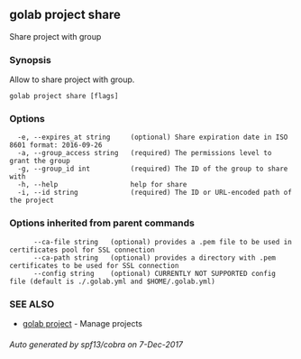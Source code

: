 ## golab project share

Share project with group

### Synopsis


Allow to share project with group.

```
golab project share [flags]
```

### Options

```
  -e, --expires_at string     (optional) Share expiration date in ISO 8601 format: 2016-09-26
  -a, --group_access string   (required) The permissions level to grant the group
  -g, --group_id int          (required) The ID of the group to share with
  -h, --help                  help for share
  -i, --id string             (required) The ID or URL-encoded path of the project
```

### Options inherited from parent commands

```
      --ca-file string   (optional) provides a .pem file to be used in certificates pool for SSL connection
      --ca-path string   (optional) provides a directory with .pem certificates to be used for SSL connection
      --config string    (optional) CURRENTLY NOT SUPPORTED config file (default is ./.golab.yml and $HOME/.golab.yml)
```

### SEE ALSO
* [golab project](golab_project.md)	 - Manage projects

###### Auto generated by spf13/cobra on 7-Dec-2017
